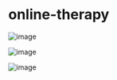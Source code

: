# online-therapy

![image](https://user-images.githubusercontent.com/85651950/135156356-338d7c96-8592-48c8-ad35-18af4f176ccd.png)

![image](https://user-images.githubusercontent.com/85651950/135156400-8ed43d65-9e27-4db3-bb48-52501a443b77.png)

![image](https://user-images.githubusercontent.com/85651950/135160942-50309e6b-c31e-42a5-b432-2951fdc7b00f.png)
